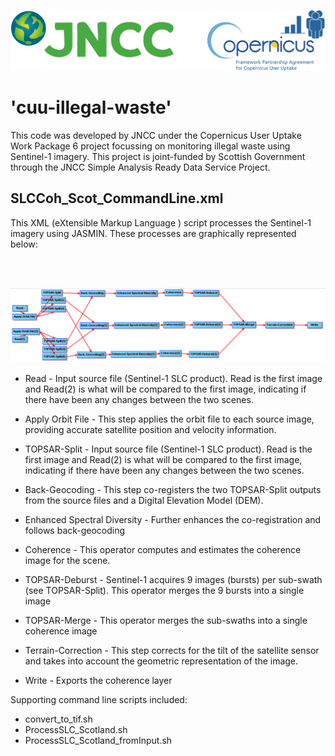 
[<img src="logos.png">](https://jncc.gov.uk/our-work/copernicus-project/)

<p> 

# 'cuu-illegal-waste'

This code was developed by JNCC under the Copernicus User Uptake Work Package 6 project focussing on monitoring illegal waste using Sentinel-1 imagery. This project is joint-funded by Scottish Government through the JNCC Simple Analysis Ready Data Service Project. 

## SLCCoh_Scot_CommandLine.xml 

This XML (eXtensible Markup Language ) script processes the Sentinel-1 imagery using JASMIN. These processes are graphically represented below:

<br> <br>

<img src="scriptdiagram.png">

<br>

* Read - Input source file (Sentinel-1 SLC product). Read is the first image and Read(2) is what will be compared to the first image, indicating if there have been any changes between the two scenes.
 
 * Apply Orbit File - This step applies the orbit file to each source image, providing accurate satellite position and velocity information. 

* TOPSAR-Split - Input source file (Sentinel-1 SLC product). Read is the first image and Read(2) is what will be compared to the first image, indicating if there have been any changes between the two scenes.

* Back-Geocoding - This step co-registers the two TOPSAR-Split outputs from the source files and a Digital Elevation Model (DEM). 

* Enhanced Spectral Diversity - Further enhances the co-registration and follows back-geocoding

* Coherence - This operator computes and estimates the coherence image for the scene.

* TOPSAR-Deburst - Sentinel-1 acquires 9 images (bursts) per sub-swath (see TOPSAR-Split). This operator merges the 9 bursts into a single image

* TOPSAR-Merge - This operator merges the sub-swaths into a single coherence image

* Terrain-Correction - This step corrects for the tilt of the satellite sensor and takes into account the geometric representation of the image. 

* Write - Exports the coherence layer


Supporting command line scripts included:

* convert_to_tif.sh
* ProcessSLC_Scotland.sh
* ProcessSLC_Scotland_fromInput.sh

